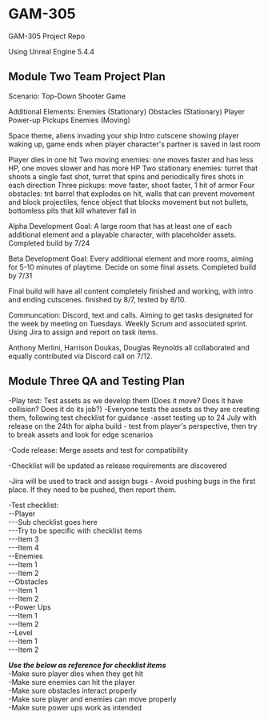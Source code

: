# GAM-305
GAM-305 Project Repo

Using Unreal Engine 5.4.4

## Module Two Team Project Plan
Scenario:
Top-Down Shooter Game

Additional Elements:
Enemies (Stationary)
Obstacles (Stationary)
Player Power-up Pickups
Enemies (Moving)

Space theme, aliens invading your ship
Intro cutscene showing player waking up, game ends when player character's partner is saved in last room

Player dies in one hit
Two moving enemies: one moves faster and has less HP, one moves slower and has more HP
Two stationary enemies: turret that shoots a single fast shot, turret that spins and periodically fires shots in each direction
Three pickups: move faster, shoot faster, 1 hit of armor
Four obstacles: tnt barrel that explodes on hit, walls that can prevent movement and block projectiles, fence object that blocks movement but not bullets, bottomless pits that kill whatever fall in

Alpha Development Goal:
A large room that has at least one of each additional element and a playable character, with placeholder assets. Completed build by 7/24

Beta Development Goal:
Every additional element and more rooms, aiming for 5-10 minutes of playtime. Decide on some final assets. Completed build by 7/31

Final build will have all content completely finished and working, with intro and ending cutscenes. finished by 8/7, tested by 8/10.

Communcation:
Discord, text and calls. Aiming to get tasks designated for the week by meeting on Tuesdays. Weekly Scrum and associated sprint.
Using Jira to assign and report on task items.



Anthony Merlini, Harrison Doukas, Douglas Reynolds all collaborated and equally contributed via Discord call on 7/12.

## Module Three QA and Testing Plan

-Play test: Test assets as we develop them (Does it move? Does it have collision? Does it do its job?)
  -Everyone tests the assets as they are creating them, following test checklist for guidance
  -asset testing up to 24 July with release on the 24th for alpha build - test from player's perspective, then try to break assets and look for edge scenarios

-Code release: Merge assets and test for compatibility

-Checklist will be updated as release requirements are discovered

-Jira will be used to track and assign bugs - Avoid pushing bugs in the first place. If they need to be pushed, then report them.

-Test checklist:  
  --Player  
    ---Sub checklist goes here  
    ---Try to be specific with checklist items  
    ---Item 3  
    ---Item 4  
  --Enemies  
    ---Item 1  
    ---Item 2  
  --Obstacles  
    ---Item 1  
    ---Item 2  
  --Power Ups  
    ---Item 1  
    ---Item 2  
  --Level  
    ---Item 1  
    ---Item 2  

***Use the below as reference for checklist items***  
  -Make sure player dies when they get hit  
  -Make sure enemies can hit the player  
  -Make sure obstacles interact properly  
  -Make sure player and enemies can move properly  
  -Make sure power ups work as intended  
